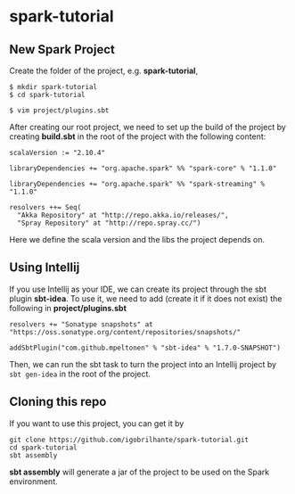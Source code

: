 spark-tutorial
==============

## New Spark Project
Create the folder of the project, e.g. **spark-tutorial**,
``` console
$ mkdir spark-tutorial
$ cd spark-tutorial

$ vim project/plugins.sbt
```
After creating our root project, we need to set up the build of the project by creating **build.sbt** in the root of the project with the following content:
```
scalaVersion := "2.10.4"

libraryDependencies += "org.apache.spark" %% "spark-core" % "1.1.0"

libraryDependencies += "org.apache.spark" %% "spark-streaming" % "1.1.0"

resolvers ++= Seq(
  "Akka Repository" at "http://repo.akka.io/releases/",
  "Spray Repository" at "http://repo.spray.cc/")
```
Here we define the scala version and the libs the project depends on.


## Using Intellij
If you use Intellij as your IDE, we can create its project through the sbt plugin **sbt-idea**. To use it, we need to add (create it if it does not exist) the following in **project/plugins.sbt**
```
resolvers += "Sonatype snapshots" at "https://oss.sonatype.org/content/repositories/snapshots/"

addSbtPlugin("com.github.mpeltonen" % "sbt-idea" % "1.7.0-SNAPSHOT")
```
Then, we can run the sbt task to turn the project into an Intellij project by ``` sbt gen-idea ``` in the root of the project.

## Cloning this repo
If you want to use this project, you can get it by
``` 
git clone https://github.com/igobrilhante/spark-tutorial.git
cd spark-tutorial
sbt assembly
```
**sbt assembly** will generate a jar of the project to be used on the Spark environment.
